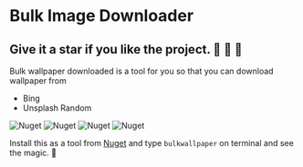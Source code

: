 # Bulk Image Downloader
## Give it a star if you like the project. 👏 🌠 🌟

Bulk wallpaper downloaded is a tool for you so that you can download wallpaper from 
- Bing
- Unsplash Random


![Nuget](https://img.shields.io/nuget/v/BulkImageDownloader.Cli)
![Nuget](https://img.shields.io/nuget/dt/BulkImageDownloader.Cli?style=plastic)
![Nuget](https://img.shields.io/github/repo-size/purkayasta/BulkWallpaper?style=social)
![Nuget](https://img.shields.io/github/last-commit/purkayasta/BulkImageDownloader.Cli?style=flat-square)

Install this as a tool from [Nuget](https://www.nuget.org/packages/BulkImageDownloader.Cli/)
and type `bulkwallpaper` on terminal and see the magic. 🌟

